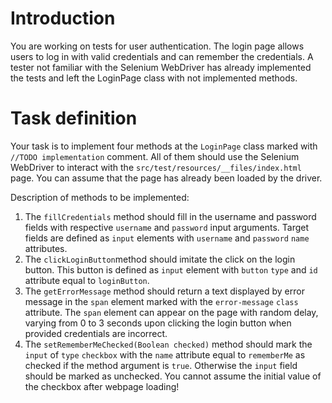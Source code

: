 # Introduction

You are working on tests for user authentication. The login page allows users to log in with valid credentials and can remember the credentials.
A tester not familiar with the Selenium WebDriver has already implemented the tests and left the LoginPage class with not implemented methods.

# Task definition

Your task is to implement four methods at the `LoginPage` class marked with `//TODO implementation` comment. All of them should use the Selenium WebDriver to interact with the `src/test/resources/__files/index.html` page. 
You can assume that the page has already been loaded by the driver. 

Description of methods to be implemented:
1. The `fillCredentials` method should fill in the username and password fields with respective `username` and `password` input arguments. Target fields are defined as `input` elements with `username` and `password` `name` attributes.
2. The `clickLoginButton`method should imitate the click on the login button. This button is defined as `input` element with `button` `type` and `id` attribute equal to `loginButton`.
3. The `getErrorMessage` method should return a text displayed by error message in the `span` element marked with the `error-message` `class` attribute.
The `span` element can appear on the page with random delay, varying from 0 to 3 seconds upon clicking the login button when provided credentials are incorrect. 
4. The `setRememberMeChecked(Boolean checked)` method should mark the `input` of `type` `checkbox` with the `name` attribute equal to `rememberMe` as checked if the method argument is `true`. Otherwise the `input` field should be marked as unchecked. You cannot assume the initial value of the checkbox after webpage loading!

